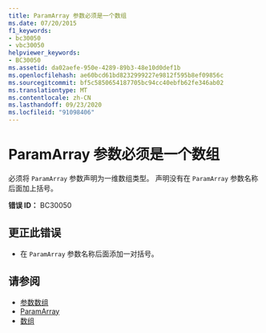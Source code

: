 ```yaml
---
title: ParamArray 参数必须是一个数组
ms.date: 07/20/2015
f1_keywords:
- bc30050
- vbc30050
helpviewer_keywords:
- BC30050
ms.assetid: da02aefe-950e-4289-89b3-48e10d0def1b
ms.openlocfilehash: ae60bcd61bd8232999227e9812f595b8ef09856c
ms.sourcegitcommit: bf5c5850654187705bc94cc40ebfb62fe346ab02
ms.translationtype: MT
ms.contentlocale: zh-CN
ms.lasthandoff: 09/23/2020
ms.locfileid: "91098406"
---
```

# <a name="paramarray-parameter-must-be-an-array"></a>ParamArray 参数必须是一个数组

必须将 `ParamArray` 参数声明为一维数组类型。 声明没有在 `ParamArray` 参数名称后面加上括号。  
  
 **错误 ID：** BC30050  
  
## <a name="to-correct-this-error"></a>更正此错误  
  
- 在 `ParamArray` 参数名称后面添加一对括号。  
  
## <a name="see-also"></a>请参阅

- [参数数组](../programming-guide/language-features/procedures/parameter-arrays.md)
- [ParamArray](../language-reference/modifiers/paramarray.md)
- [数组](../programming-guide/language-features/arrays/index.md)
